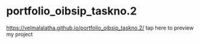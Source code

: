 # portfolio_oibsip_taskno.2
 https://velmalalatha.github.io/portfolio_oibsip_taskno.2/ tap here to preview my project
